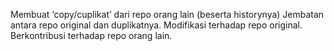 Membuat ‘copy/cuplikat’ dari repo orang lain (beserta historynya)
Jembatan antara repo original dan duplikatnya.
Modifikasi terhadap repo original.
Berkontribusi terhadap repo orang lain.

